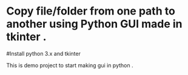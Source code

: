 # Copy file/folder from one path to another using Python GUI made in tkinter .
#Install python 3.x and tkinter

This is demo project to start making gui in python .
